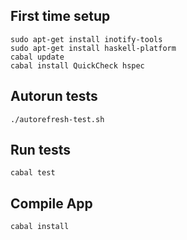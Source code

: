 ## First time setup
```
sudo apt-get install inotify-tools
sudo apt-get install haskell-platform
cabal update
cabal install QuickCheck hspec
```

## Autorun tests
```
./autorefresh-test.sh
```


## Run tests
```
cabal test
```


## Compile App
```
cabal install
```
